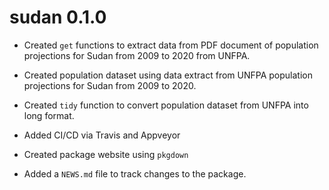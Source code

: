# sudan 0.1.0

* Created `get` functions to extract data from PDF document of population
projections for Sudan from 2009 to 2020 from UNFPA.

* Created population dataset using data extract from UNFPA population
projections for Sudan from 2009 to 2020.

* Created `tidy` function to convert population dataset from UNFPA into
long format.

* Added CI/CD via Travis and Appveyor

* Created package website using `pkgdown`

* Added a `NEWS.md` file to track changes to the package.

